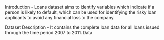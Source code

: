 Introduction - Loans dataset aims to identify variables which indicate if a
person is likely to default, which can be used for identifying the risky loan
applicants to avoid any financial loss to the company.

Dataset Description - It contains the complete loan data for all loans
issued through the time period 2007 to 2011.
Data
